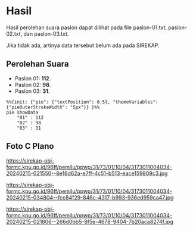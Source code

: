# Hasil

Hasil perolehan suara paslon dapat dilihat pada file paslon-01.txt, paslon-02.txt, dan paslon-03.txt.

Jika tidak ada, artinya data tersebut belum ada pada SIREKAP.

## Perolehan Suara

 * Paslon 01: **112**.
 * Paslon 02: **98**.
 * Paslon 03: **31**.

```mermaid
%%{init: {"pie": {"textPosition": 0.5}, "themeVariables": {"pieOuterStrokeWidth": "5px"}} }%%
pie showData
    "01" : 112
    "02" : 98
    "03" : 31
```
## Foto C Plano

https://sirekap-obj-formc.kpu.go.id/96ff/pemilu/ppwp/31/73/01/10/04/3173011004034-20240215-021550--8e16d62a-e7ff-4c51-b513-eace159809c3.jpg

https://sirekap-obj-formc.kpu.go.id/96ff/pemilu/ppwp/31/73/01/10/04/3173011004034-20240215-034804--fcc84f29-846c-4317-b993-936ed959ca47.jpg

https://sirekap-obj-formc.kpu.go.id/96ff/pemilu/ppwp/31/73/01/10/04/3173011004034-20240215-021806--266d0bb5-8f5e-4678-9404-7b20aca8274f.jpg
